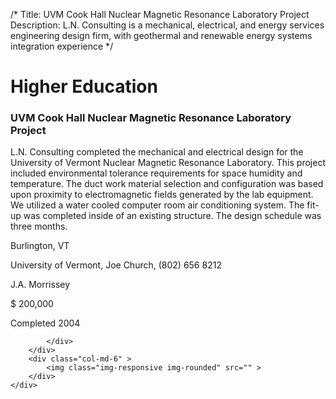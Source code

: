 /*
Title: UVM Cook Hall Nuclear Magnetic Resonance Laboratory Project
Description: L.N. Consulting is a mechanical, electrical, and energy services engineering design firm, with geothermal and renewable energy systems integration experience
*/

# Higher Education

<div>
	<div class="row">
		<div class="col-md-6" >
			<div class="well" >
				<h3>UVM Cook Hall Nuclear Magnetic Resonance Laboratory Project</h3>
				<p>
   
   L.N. Consulting completed the mechanical and electrical design for the University of Vermont Nuclear Magnetic Resonance Laboratory.  This project included environmental tolerance requirements for space humidity and temperature.  The duct work material selection and configuration was based upon proximity to electromagnetic fields generated by the lab equipment.  We utilized a water cooled computer room air conditioning system.  The fit-up was completed inside of an existing structure.  The design schedule was three months.
</p>
				<p>Burlington, VT</p>
				<p>University of Vermont, Joe Church, (802) 656 8212</p>
				<p></p>
				<p>J.A. Morrissey</p>
				<p>$ 200,000</p>
				<p>Completed 2004</p>
				<p></p>
				
			</div>
		</div>
		<div class="col-md-6" >
			<img class="img-responsive img-rounded" src="" >
		</div>
	</div>
</div>